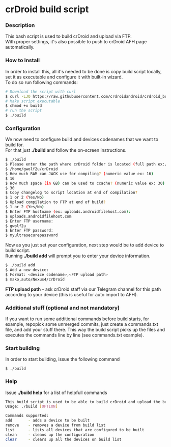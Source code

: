 # crDroid build script #

### Description ###

This bash script is used to build crDroid and upload via FTP.  
With proper settings, it's also possible to push to crDroid AFH page automatically.

### How to Install

In order to install this, all it's needed to be done is copy build script locally, set it as executable and configure it with built-in wizard.  
To do so run following commands:

```bash
# Download the script with curl
$ curl -LJO https://raw.githubusercontent.com/crdroidandroid/crdroid_build/8.1/build
# Make script executable
$ chmod +x build
# run the script
$ ./build
```

### Configuration

We now need to configure build and devices codenames that we want to build for.  
For that just **./build** and follow the on-screen instructions.

```bash
$ ./build
$ Please enter the path where crDroid folder is located (full path ex:/home/<user>/crDroid)
$ /home/gwolf2u/crDroid
$ How much RAM can JACK use for compiling? (numeric value ex: 16)
$ 16
$ How much space (in GB) can be used to ccache? (numeric value ex: 30)
$ 30
$ Copy changelog to script location at end of compilation?
$ 1 or 2 (Yes/No)
$ Upload compilation to FTP at end of build?
$ 1 or 2 (Yes/No)
$ Enter FTP hostname (ex: uploads.androidfilehost.com):
$ uploads.androidfilehost.com
$ Enter FTP username:
$ gwolf2u
$ Enter FTP password:
$ myultrasecurepassword
```

Now as you just set your configuration, next step would be to add device to build script.  
Running **./build add** will prompt you to enter your device information.  

```bash
$ ./build add
$ Add a new device:
$ Format: <device codename>,<FTP upload path>
$ mako,auto/Nexus4/crDroid
```

**FTP upload path** - ask crDroid staff via our Telegram channel for this path according to your device (this is useful for auto import to AFH).

### Additional stuff (optional and not mandatory)

If you want to run some additional commands before build starts, for example, repopick some unmerged commits, just create a commands.txt file, and add your stuff there.
This way the build script picks up the files and executes the commands line by line (see commands.txt example).

### Start building

In order to start building, issue the following command

    $ ./build

### Help

Issue **./build help** for a list of helpfull commands

```bash
This build script is used to be able to build crDroid and upload the builds over FTP
Usage: ./build [OPTION]

Commands supported:
add       - adds a device to be built
remove    - removes a device from build list
list      - lists all devices that are configured to be built
clean     - cleans up the configuration
clear     - clears up all the devices on build list
```
